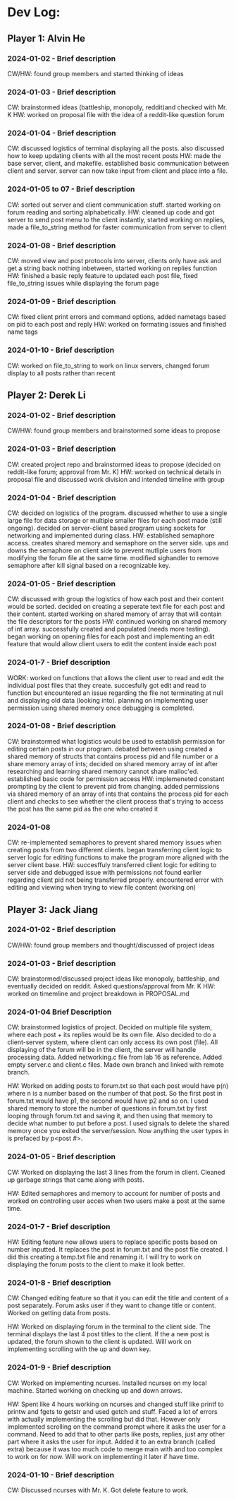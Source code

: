 # Dev Log:

## Player 1: Alvin He

### 2024-01-02 - Brief description
CW/HW: found group members and started thinking of ideas

### 2024-01-03 - Brief description
CW: brainstormed ideas (battleship, monopoly, reddit)and checked with Mr. K
HW: worked on proposal file with the idea of a reddit-like question forum

### 2024-01-04 - Brief description
CW: discussed logistics of terminal displaying all the posts. also discussed how to keep updating clients with all the most recent posts
HW: made the base server, client, and makefile. established basic communication between client and server. server can now take input from client and place into a file.

### 2024-01-05 to 07 - Brief description
CW: sorted out server and client communication stuff. started working on forum reading and sorting alphabetically. 
HW: cleaned up code and got server to send post menu to the client instantly, started working on replies, made a file_to_string method for faster communication from server to client

### 2024-01-08 - Brief description
CW: moved view and post protocols into server, clients only have ask and get a string back nothing inbetween, started working on replies function
HW: finished a basic reply feature to updated each post file, fixed file_to_string issues while displaying the forum page

### 2024-01-09 - Brief description
CW: fixed client print errors and command options, added nametags based on pid to each post and reply
HW: worked on formating issues and finished name tags

### 2024-01-10 - Brief description
CW: worked on file_to_string to work on linux servers, changed forum display to all posts rather than recent

## Player 2: Derek Li

### 2024-01-02 - Brief description
CW/HW: found group members and brainstormed some ideas to propose

### 2024-01-03 - Brief description
CW: created project repo and brainstormed ideas to propose (decided on reddit-like forum; approval from Mr. K)
HW: worked on technical details in proposal file and discussed work division and intended timeline with group

### 2024-01-04 - Brief description
CW: decided on logistics of the program. discussed whether to use a single large file for data storage or multiple smaller files for each post made (still ongoing). decided on server-client based program using sockets for networking and implemented during class.
HW: established semaphore access. creates shared memory and semaphore on the server side. ups and downs the semaphore on client side to prevent mutliple users from modifying the forum file at the same time. modified sighandler to remove semaphore after kill signal based on a recognizable key.

### 2024-01-05 - Brief description
CW: discussed with group the logistics of how each post and their content would be sorted. decided on creating a seperate text file for each post and their content. started working on shared memory of array that will contain the file descriptors for the posts
HW: continued working on shared memory of int array. successfully created and populated (needs more testing). began working on opening files for each post and implementing an edit feature that would allow client users to edit the content inside each post

### 2024-01-7 - Brief description
WORK: worked on functions that allows the client user to read and edit the individual post files that they create. succesfully got edit and read to function but encountered an issue regarding the file not terminating at null and displaying old data (looking into). planning on implementing user permission using shared memory once debugging is completed.

### 2024-01-08 - Brief description
CW: brainstormed what logistics would be used to establish permission for editing certain posts in our program. debated between using created a shared memory of structs that contains process pid and file number or a share memory array of ints; decided on shared memory array of int after researching and learning shared memory cannot share malloc'ed. established basic code for permission access
HW: implemeneted constant prompting by the client to prevent pid from changing. added permissions via shared memory of an array of ints that contains the process pid for each client and checks to see whether the client process that's trying to access the post has the same pid as the one who created it

### 2024-01-08
CW: re-implemented semaphores to prevent shared memory issues when creating posts from two different clients. began transferring client logic to server logic for editing functions to make the program more aligned with the server client base.
HW: succesffuly transferred client logic for editing to server side and debugged issue with permissions not found earlier regarding client pid not being transferred properly. encountered error with editing and viewing when trying to view file content (working on)

## Player 3: Jack Jiang

### 2024-01-02 - Brief description
CW/HW: found group members and thought/discussed of project ideas 

### 2024-01-03 - Brief description
CW: brainstormed/discussed project ideas like monopoly, battleship, and eventually decided on reddit. Asked questions/approval from Mr. K
HW: worked on timemline and project breakdown in PROPOSAL.md

### 2024-01-04 Brief Description
CW: brainstormed logistics of project. Decided on multiple file system, where each post + its replies would be its own file. Also decided to do a client-server system, where client can only access its own post (file). All displaying of the forum will be in the client, the server will handle processing data. Added networking.c file from lab 16 as reference. Added empty server.c and client.c files. Made own branch and linked with remote branch.

HW: Worked on adding posts to forum.txt so that each post would have p(n) where n is a number based on the number of that post. So the first post in forum.txt would have p1, the second would have p2 and so on. I used shared memory to store the number of questions in forum.txt by first looping through forum.txt and saving it, and then using that memory to decide what number to put before a post. I used signals to delete the shared memory once you exited the server/session. Now anything the user types in is prefaced by p<post #>. 

### 2024-01-05 - Brief description
CW: Worked on displaying the last 3 lines from the forum in client. Cleaned up garbage strings that came along with posts.

HW: Edited semaphores and memory to account for number of posts and worked on controlling user acces when two users make a post at the same time.

### 2024-01-7 - Brief description
HW: Editing feature now allows users to replace specific posts based on number inputted. It replaces the post in forum.txt and the post file created. I did this creating a temp.txt file and renaming it. I will try to work on displaying the forum posts to the client to make it look better.


### 2024-01-8 - Brief description
CW: Changed editing feature so that it you can edit the title and content of a post separately. Forum asks user if they want to change title or content. Worked on getting data from posts.

HW: Worked on displaying forum in the terminal to the client side. The terminal displays the last 4 post titles to the client. If the a new post is updated, the forum shown to the client is updated. Will work on implementing scrolling with the up and down key.

### 2024-01-9 - Brief description
CW: Worked on implementing ncurses. Installed ncurses on my local machine. Started working on checking up and down arrows.

HW: Spent like 4 hours working on ncurses and changed stuff like printf to printw and fgets to getstr and used getch and stuff. Faced a lot of errors with actually implementing the scrolling but did that. However only implemented scrolling on the command prompt where it asks the user for a command. Need to add that to other parts like posts, replies, just any other part where it asks the user for input. Added it to an extra branch (called extra) because it was too much code to merge main with and too complex to work on for now. Will work on implementing it later if have time.

### 2024-01-10 - Brief description
CW: Discussed ncurses with Mr. K. Got delete feature to work.